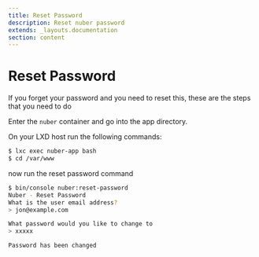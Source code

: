 ```yaml
---
title: Reset Password
description: Reset nuber password
extends: _layouts.documentation
section: content
---
```

# Reset Password

If you forget your password and you need to reset this, these are the steps that you need to do

Enter the `nuber` container and go into the app directory.

On your LXD host run the following commands:

```bash
$ lxc exec nuber-app bash
$ cd /var/www
```

now run the reset password command

```bash
$ bin/console nuber:reset-password
Nuber - Reset Password
What is the user email address?
> jon@example.com

What password would you like to change to
> xxxxx

Password has been changed
```
